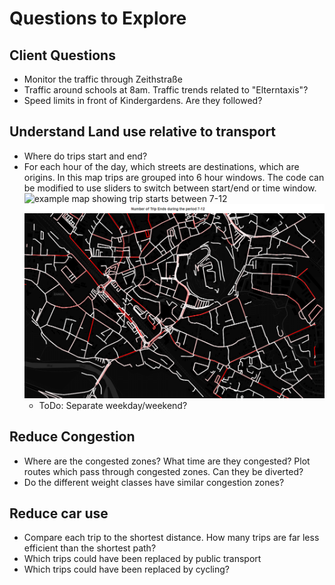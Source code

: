 # Questions to Explore

## Client Questions
- Monitor the traffic through Zeithstraße
- Traffic around schools at 8am. Traffic trends related to "Elterntaxis"?
- Speed limits in front of Kindergardens. Are they followed?

## Understand Land use relative to transport
- Where do trips start and end?
- For each hour of the day, which streets are destinations, which are origins. 
In this map trips are grouped into 6 hour windows. The code can be modified to use sliders to switch between start/end or time window.
![example map showing trip starts between 7-12](images/trip-starts_7-12.png)
![example map showing trip ends between 7-12](images/trip_ends_7-12.png)
    - ToDo: Separate weekday/weekend?


## Reduce Congestion
- Where are the congested zones? What time are they congested? Plot routes which pass through congested zones. Can they be diverted?
- Do the different weight classes have similar congestion zones?

## Reduce car use 
- Compare each trip to the shortest distance. How many trips are far less efficient than the shortest path?
- Which trips could have been replaced by public transport
- Which trips could have been replaced by cycling?